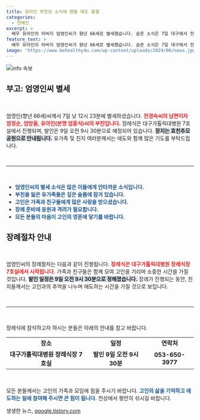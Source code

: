 ```yaml
---
title: 유아인 부친상 소식에 팬들 애도 물결
categories:
  - 연예인
excerpt: >
  배우 유아인의 아버지 엄영인씨가 향년 66세로 별세했습니다. 슬픈 소식은 7일 대구에서 전해졌으며, 발인은 9일 예정입니다. 다양한 추모가 이어지는 가운데, 가족과 친구들은 그의 기억을 소중히 간직하겠습니다.
feature_text: >
  배우 유아인의 아버지 엄영인씨가 향년 66세로 별세했습니다. 슬픈 소식은 7일 대구에서 전해졌으며, 발인은 9일 예정입니다. 다양한 추모가 이어지는 가운데, 가족과 친구들은 그의 기억을 소중히 간직하겠습니다.
image: 'https://www.behealthy4u.com/wp-content/uploads/2024/06/news.jpg'
---
```


<p><img src="https://www.behealthy4u.com/wp-content/uploads/2024/06/news.jpg" alt="info 속보" /></p>

<h2 data-ke-size="size26">부고: 엄영인씨 별세</h2>

<p data-ke-size="size16">&nbsp;</p>

<p>엄영인(향년 66세)씨께서 7일 낮 12시 23분에 별세하셨습니다. <b><span style="color: #ee2323;">전경숙씨의 남편이자 엄정순, 엄방울, 유아인(본명 엄홍식)씨의 부친입니다.</span></b> 장례식은 대구가톨릭대병원 7호실에서 진행되며, 발인은 9일 오전 9시 30분으로 예정되어 있습니다. <b><span style="background-color: #21538527;">장지는 효천추모공원으로 안내됩니다.</span></b> 유가족 및 친지 여러분께서는 애도와 함께 많은 기도를 부탁드립니다. </p>

<p data-ke-size="size16">&nbsp;</p>

<hr>

<p data-ke-size="size16">&nbsp;</p>

<ul>
<li><b><span style="color: #1a5490;">엄영인씨의 별세 소식은 많은 이들에게 안타까운 소식입니다.</span></b></li>
<li><b><span style="color: #1a5490;">부친을 잃은 유가족들은 깊은 슬픔에 잠겨 있습니다.</span></b></li>
<li><b><span style="color: #1a5490;">고인은 가족과 친구들에게 많은 사랑을 받으셨습니다.</span></b></li>
<li><b><span style="color: #1a5490;">장례 준비에 응원과 격려가 필요합니다.</span></b></li>
<li><b><span style="color: #1a5490;">모든 분들의 마음이 고인의 영혼에 닿기를 바랍니다.</span></b></li>
</ul>

<p data-ke-size="size16"></p> 

<h2 data-ke-size="size26">장례절차 안내</h2>

<p data-ke-size="size16">&nbsp;</p>

<p>엄영인씨의 장례절차는 다음과 같이 진행됩니다. <b><span style="color: #ee2323;">장례식은 대구가톨릭대병원 장례식장 7호실에서 시작됩니다.</span></b> 가족과 친구들은 함께 모여 고인을 기리며 소중한 시간을 가질 것입니다. <b><span style="background-color: #21538527;">발인 일정은 9일 오전 9시 30분으로 정해졌습니다.</span></b> 장례가 진행되는 동안, 친지들께서는 고인과의 추억을 나누며 애도하는 시간을 가질 것으로 보입니다.</p>

<p data-ke-size="size16">&nbsp;</p>

<hr>

<p data-ke-size="size16">&nbsp;</p>

<p>장례식에 참석하고자 하시는 분들은 아래의 안내를 참고 바랍니다.</p>

<table style="width: 100%; border-collapse: collapse;">
<tr>
<td style="text-align: center; height: 17px;"><b>장소</b></td>
<td style="text-align: center; height: 17px;"><b>일정</b></td>
<td style="text-align: center; height: 17px;"><b>연락처</b></td>
</tr>
<tr>
<td style="text-align: center; height: 17px;"><b>대구가톨릭대병원 장례식장 7호실</b></td>
<td style="text-align: center; height: 17px;"><b>발인 9일 오전 9시 30분</b></td>
<td style="text-align: center; height: 17px;"><b>053-650-3977</b></td>
</tr>
</table>

<p data-ke-size="size16">&nbsp;</p>

<p>모든 분들께서는 고인의 가족과 모임에 힘을 주시기 바랍니다. <b><span style="color: #1a5490;">고인의 삶을 기억하고 애도하는 일에 참여해 주시면 큰 힘이 됩니다.</span></b> 천상에서 평안히 쉬시길 바랍니다.</p>
생생한 뉴스, <a href="https://qoogle.tistory.com" rel="dofollow">qoogle.tistory.com</a>


